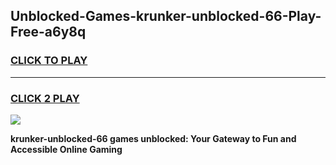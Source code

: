 
## Unblocked-Games-krunker-unblocked-66-Play-Free-a6y8q
<h3>
<a href="https://premium76.site?title=krunker-unblocked-66&ref=23A">CLICK TO PLAY</a></h3>
<hr>

<h3>
<a href="https://premium76.site?title=krunker-unblocked-66&ref=23A">CLICK 2 PLAY</a>
  
</h3>

<a href="https://premium76.site?title=krunker-unblocked-66&ref=23A"><img src="https://clearcache.store/games.png"></a>


**krunker-unblocked-66 games unblocked: Your Gateway to Fun and Accessible Online Gaming**
